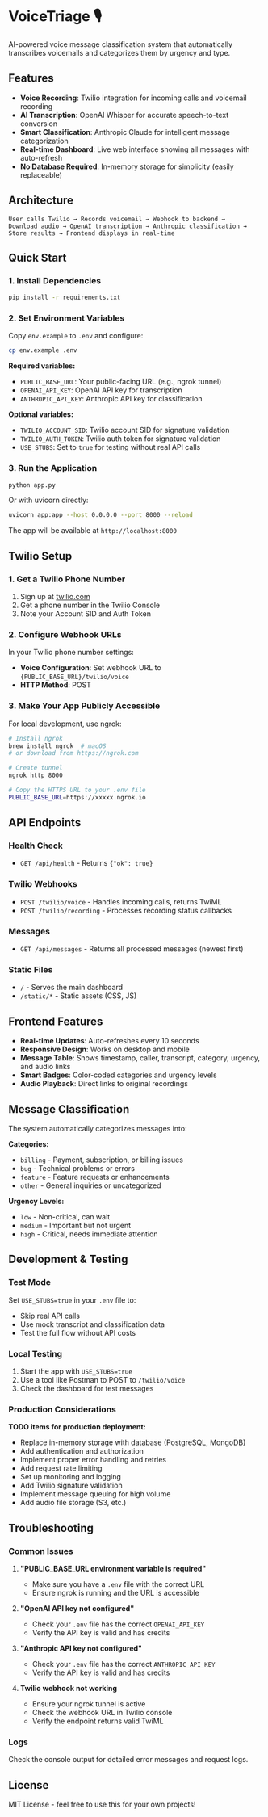 # VoiceTriage 🎙️

AI-powered voice message classification system that automatically transcribes voicemails and categorizes them by urgency and type.

## Features

- **Voice Recording**: Twilio integration for incoming calls and voicemail recording
- **AI Transcription**: OpenAI Whisper for accurate speech-to-text conversion
- **Smart Classification**: Anthropic Claude for intelligent message categorization
- **Real-time Dashboard**: Live web interface showing all messages with auto-refresh
- **No Database Required**: In-memory storage for simplicity (easily replaceable)

## Architecture

```
User calls Twilio → Records voicemail → Webhook to backend → 
Download audio → OpenAI transcription → Anthropic classification → 
Store results → Frontend displays in real-time
```

## Quick Start

### 1. Install Dependencies

```bash
pip install -r requirements.txt
```

### 2. Set Environment Variables

Copy `env.example` to `.env` and configure:

```bash
cp env.example .env
```

**Required variables:**
- `PUBLIC_BASE_URL`: Your public-facing URL (e.g., ngrok tunnel)
- `OPENAI_API_KEY`: OpenAI API key for transcription
- `ANTHROPIC_API_KEY`: Anthropic API key for classification

**Optional variables:**
- `TWILIO_ACCOUNT_SID`: Twilio account SID for signature validation
- `TWILIO_AUTH_TOKEN`: Twilio auth token for signature validation
- `USE_STUBS`: Set to `true` for testing without real API calls

### 3. Run the Application

```bash
python app.py
```

Or with uvicorn directly:

```bash
uvicorn app:app --host 0.0.0.0 --port 8000 --reload
```

The app will be available at `http://localhost:8000`

## Twilio Setup

### 1. Get a Twilio Phone Number

1. Sign up at [twilio.com](https://twilio.com)
2. Get a phone number in the Twilio Console
3. Note your Account SID and Auth Token

### 2. Configure Webhook URLs

In your Twilio phone number settings:

- **Voice Configuration**: Set webhook URL to `{PUBLIC_BASE_URL}/twilio/voice`
- **HTTP Method**: POST

### 3. Make Your App Publicly Accessible

For local development, use ngrok:

```bash
# Install ngrok
brew install ngrok  # macOS
# or download from https://ngrok.com

# Create tunnel
ngrok http 8000

# Copy the HTTPS URL to your .env file
PUBLIC_BASE_URL=https://xxxxx.ngrok.io
```

## API Endpoints

### Health Check
- `GET /api/health` - Returns `{"ok": true}`

### Twilio Webhooks
- `POST /twilio/voice` - Handles incoming calls, returns TwiML
- `POST /twilio/recording` - Processes recording status callbacks

### Messages
- `GET /api/messages` - Returns all processed messages (newest first)

### Static Files
- `/` - Serves the main dashboard
- `/static/*` - Static assets (CSS, JS)

## Frontend Features

- **Real-time Updates**: Auto-refreshes every 10 seconds
- **Responsive Design**: Works on desktop and mobile
- **Message Table**: Shows timestamp, caller, transcript, category, urgency, and audio links
- **Smart Badges**: Color-coded categories and urgency levels
- **Audio Playback**: Direct links to original recordings

## Message Classification

The system automatically categorizes messages into:

**Categories:**
- `billing` - Payment, subscription, or billing issues
- `bug` - Technical problems or errors
- `feature` - Feature requests or enhancements
- `other` - General inquiries or uncategorized

**Urgency Levels:**
- `low` - Non-critical, can wait
- `medium` - Important but not urgent
- `high` - Critical, needs immediate attention

## Development & Testing

### Test Mode

Set `USE_STUBS=true` in your `.env` file to:
- Skip real API calls
- Use mock transcript and classification data
- Test the full flow without API costs

### Local Testing

1. Start the app with `USE_STUBS=true`
2. Use a tool like Postman to POST to `/twilio/voice`
3. Check the dashboard for test messages

### Production Considerations

**TODO items for production deployment:**
- Replace in-memory storage with database (PostgreSQL, MongoDB)
- Add authentication and authorization
- Implement proper error handling and retries
- Add request rate limiting
- Set up monitoring and logging
- Add Twilio signature validation
- Implement message queuing for high volume
- Add audio file storage (S3, etc.)

## Troubleshooting

### Common Issues

1. **"PUBLIC_BASE_URL environment variable is required"**
   - Make sure you have a `.env` file with the correct URL
   - Ensure ngrok is running and the URL is accessible

2. **"OpenAI API key not configured"**
   - Check your `.env` file has the correct `OPENAI_API_KEY`
   - Verify the API key is valid and has credits

3. **"Anthropic API key not configured"**
   - Check your `.env` file has the correct `ANTHROPIC_API_KEY`
   - Verify the API key is valid and has credits

4. **Twilio webhook not working**
   - Ensure your ngrok tunnel is active
   - Check the webhook URL in Twilio console
   - Verify the endpoint returns valid TwiML

### Logs

Check the console output for detailed error messages and request logs.

## License

MIT License - feel free to use this for your own projects!
